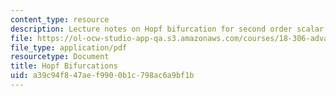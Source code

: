 ```yaml
---
content_type: resource
description: Lecture notes on Hopf bifurcation for second order scalar equations.
file: https://ol-ocw-studio-app-qa.s3.amazonaws.com/courses/18-306-advanced-partial-differential-equations-with-applications-fall-2009/a39c94f847aef9900b1c798ac6a9bf1b_MIT18_306f09_lec27_HopfBif.pdf
file_type: application/pdf
resourcetype: Document
title: Hopf Bifurcations
uid: a39c94f8-47ae-f990-0b1c-798ac6a9bf1b
---
```

